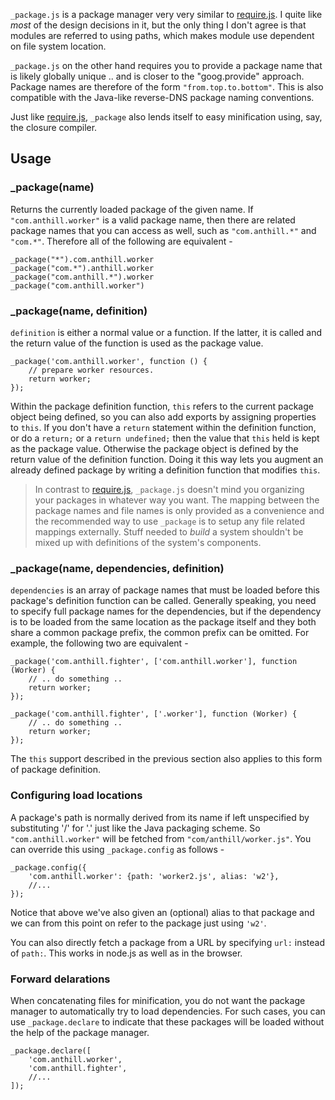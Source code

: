 
`_package.js` is a package manager very very similar to [require.js].
I quite like *most* of the design decisions in it, but the only thing
I don't agree is that modules are referred to using paths, which makes
module use dependent on file system location.

`_package.js` on the other hand requires you to provide a package
name that is likely globally unique .. and is closer to the "goog.provide"
approach. Package names are therefore of the form `"from.top.to.bottom"`.
This is also compatible with the Java-like reverse-DNS package naming 
conventions.

Just like [require.js], `_package` also lends itself to easy minification
using, say, the closure compiler.

## Usage ##

### _package(name) ###

Returns the currently loaded package of the given name. If `"com.anthill.worker"`
is a valid package name, then there are related package names that you can
access as well, such as `"com.anthill.*"` and `"com.*"`. Therefore all of
the following are equivalent -

    _package("*").com.anthill.worker
    _package("com.*").anthill.worker
    _package("com.anthill.*").worker
    _package("com.anthill.worker")

### _package(name, definition) ###

`definition` is either a normal value or a function. If the latter, it
is called and the return value of the function is used as the package value.

    _package('com.anthill.worker', function () {
        // prepare worker resources.
        return worker;
    });

Within the package definition function, `this` refers to the current package
object being defined, so you can also add exports by assigning properties
to `this`. If you don't have a `return` statement within the definition
function, or do a `return;` or a `return undefined;` then the value that
`this` held is kept as the package value. Otherwise the package object is
defined by the return value of the definition function. Doing it this way
lets you augment an already defined package by writing a definition function
that modifies `this`.

> In contrast to [require.js], `_package.js` doesn't mind you organizing your
> packages in whatever way you want. The mapping between the package names and
> file names is only provided as a convenience and the recommended way to use
> `_package` is to setup any file related mappings externally.  Stuff needed to
> *build* a system shouldn't be mixed up with definitions of the system's
> components.

### _package(name, dependencies, definition) ###

`dependencies` is an array of package names that must be loaded
before this package's definition function can be called. Generally
speaking, you need to specify full package names for the dependencies,
but if the dependency is to be loaded from the same location as the
package itself and they both share a common package prefix, the common
prefix can be omitted. For example, the following two are equivalent -

    _package('com.anthill.fighter', ['com.anthill.worker'], function (Worker) {
        // .. do something ..
        return worker;
    });

    _package('com.anthill.fighter', ['.worker'], function (Worker) {
        // .. do something ..
        return worker;
    });

The `this` support described in the previous section also applies to
this form of package definition.

### Configuring load locations ###

A package's path is normally derived from its name if left unspecified
by substituting '/' for '.' just like the Java packaging scheme. So 
`"com.anthill.worker"` will be fetched from `"com/anthill/worker.js"`.
You can override this using `_package.config` as follows -

    _package.config({
        'com.anthill.worker': {path: 'worker2.js', alias: 'w2'},
        //...
    });

Notice that above we've also given an (optional) alias to that package
and we can from this point on refer to the package just using `'w2'`.

You can also directly fetch a package from a URL by specifying `url:` 
instead of `path:`. This works in node.js as well as in the browser.

### Forward delarations ###

When concatenating files for minification, you do not want the package
manager to automatically try to load dependencies. For such cases, you
can use `_package.declare` to indicate that these packages will be
loaded without the help of the package manager.

    _package.declare([
        'com.anthill.worker',
        'com.anthill.fighter',
        //...
    ]);










[require.js]: http://requirejs.org/
